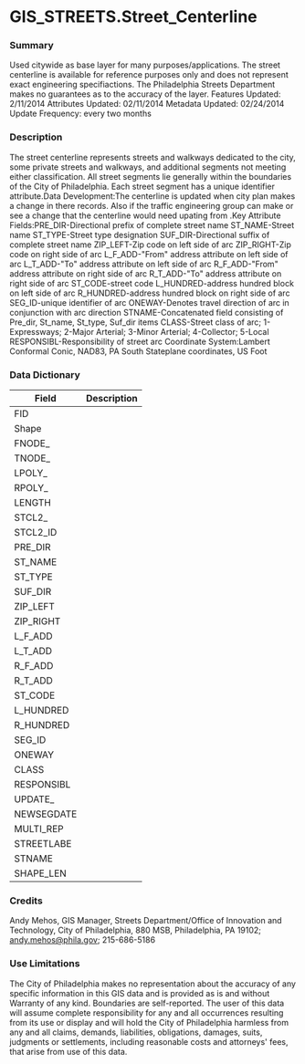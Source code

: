 # GIS_STREETS.Street_Centerline

### Summary  

Used citywide as base layer for many purposes/applications. The street centerline is available for reference purposes only and does not represent exact engineering specifiactions. The Philadelphia Streets Department makes no guarantees as to the accuracy of the layer. Features Updated: 2/11/2014 Attributes Updated: 02/11/2014 Metadata Updated: 02/24/2014 Update Frequency: every two months  
  


### Description  

The street centerline represents streets and walkways dedicated to the city, some private streets and walkways, and additional segments not meeting either classification. All street segments lie generally within the boundaries of the City of Philadelphia. Each street segment has a unique identifier attribute.Data Development:The centerline is updated when city plan makes a change in there records. Also if the traffic engineering group can make or see a change that the centerline would need upating from .Key Attribute Fields:PRE_DIR-Directional prefix of complete street name ST_NAME-Street name ST_TYPE-Street type designation SUF_DIR-Directional suffix of complete street name ZIP_LEFT-Zip code on left side of arc ZIP_RIGHT-Zip code on right side of arc L_F_ADD-"From" address attribute on left side of arc L_T_ADD-"To" address attribute on left side of arc R_F_ADD-"From" address attribute on right side of arc R_T_ADD-"To" address attribute on right side of arc ST_CODE-street code L_HUNDRED-address hundred block on left side of arc R_HUNDRED-address hundred block on right side of arc SEG_ID-unique identifier of arc ONEWAY-Denotes travel direction of arc in conjunction with arc direction STNAME-Concatenated field consisting of Pre_dir, St_name, St_type, Suf_dir items CLASS-Street class of arc; 1-Expressways; 2-Major Arterial; 3-Minor Arterial; 4-Collector; 5-Local RESPONSIBL-Responsibility of street arc Coordinate System:Lambert Conformal Conic, NAD83, PA South Stateplane coordinates, US Foot  

### Data Dictionary

| Field | Description  
| ----- | :----------:  
| FID |  
| Shape |  
| FNODE_ |  
| TNODE_ |  
| LPOLY_ |  
| RPOLY_ |  
| LENGTH |  
| STCL2_ |  
| STCL2_ID |  
| PRE_DIR |  
| ST_NAME |  
| ST_TYPE |  
| SUF_DIR |  
| ZIP_LEFT |  
| ZIP_RIGHT |  
| L_F_ADD |  
| L_T_ADD |  
| R_F_ADD |  
| R_T_ADD |  
| ST_CODE |  
| L_HUNDRED |  
| R_HUNDRED |  
| SEG_ID |  
| ONEWAY |  
| CLASS |  
| RESPONSIBL |  
| UPDATE_ |  
| NEWSEGDATE |  
| MULTI_REP |  
| STREETLABE |  
| STNAME |  
| SHAPE_LEN |  


### Credits  

Andy Mehos, GIS Manager, Streets Department/Office of Innovation and Technology, City of Philadelphia, 880 MSB, Philadelphia, PA 19102; andy.mehos@phila.gov; 215-686-5186  
  


### Use Limitations  

The City of Philadelphia makes no representation about the accuracy of any specific information in this GIS data and is provided as is and without Warranty of any kind. Boundaries are self-reported. The user of this data will assume complete responsibility for any and all occurrences resulting from its use or display and will hold the City of Philadelphia harmless from any and all claims, demands, liabilities, obligations, damages, suits, judgments or settlements, including reasonable costs and attorneys' fees, that arise from use of this data.